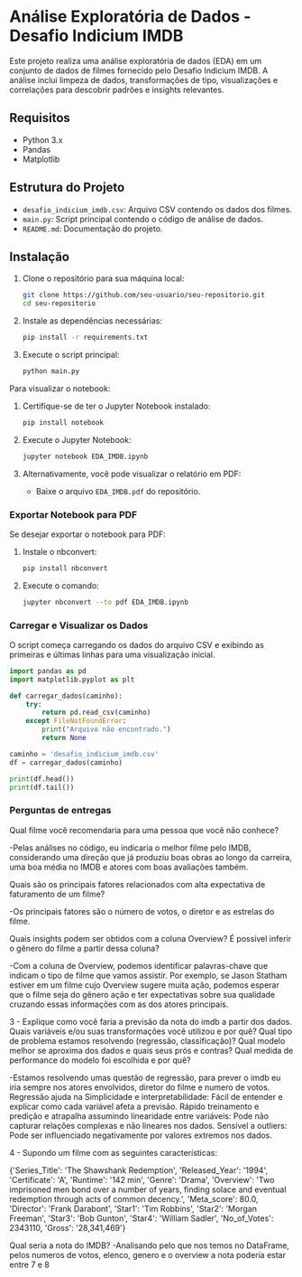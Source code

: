 # Análise Exploratória de Dados - Desafio Indicium IMDB

Este projeto realiza uma análise exploratória de dados (EDA) em um conjunto de dados de filmes fornecido pelo Desafio Indicium IMDB. A análise inclui limpeza de dados, transformações de tipo, visualizações e correlações para descobrir padrões e insights relevantes.

## Requisitos

- Python 3.x
- Pandas
- Matplotlib

## Estrutura do Projeto

- `desafio_indicium_imdb.csv`: Arquivo CSV contendo os dados dos filmes.
- `main.py`: Script principal contendo o código de análise de dados.
- `README.md`: Documentação do projeto.

## Instalação

1. Clone o repositório para sua máquina local:

   ```bash
   git clone https://github.com/seu-usuario/seu-repositorio.git
   cd seu-repositorio
   ```

2. Instale as dependências necessárias:

   ```bash
   pip install -r requirements.txt
   ```

3. Execute o script principal:

   ```bash
   python main.py
   ```

Para visualizar o notebook:

1. Certifique-se de ter o Jupyter Notebook instalado:

   ```bash
   pip install notebook
   ```

2. Execute o Jupyter Notebook:

   ```bash
   jupyter notebook EDA_IMDB.ipynb
   ```

3. Alternativamente, você pode visualizar o relatório em PDF:
   - Baixe o arquivo `EDA_IMDB.pdf` do repositório.

### Exportar Notebook para PDF

Se desejar exportar o notebook para PDF:

1. Instale o nbconvert:

   ```bash
   pip install nbconvert
   ```

2. Execute o comando:
   ```bash
   jupyter nbconvert --to pdf EDA_IMDB.ipynb
   ```

### Carregar e Visualizar os Dados

O script começa carregando os dados do arquivo CSV e exibindo as primeiras e últimas linhas para uma visualização inicial.

```python
import pandas as pd
import matplotlib.pyplot as plt

def carregar_dados(caminho):
    try:
        return pd.read_csv(caminho)
    except FileNotFoundError:
        print("Arquivo não encontrado.")
        return None

caminho = 'desafio_indicium_imdb.csv'
df = carregar_dados(caminho)

print(df.head())
print(df.tail())
```

### Perguntas de entregas

Qual filme você recomendaria para uma pessoa que você não conhece?

-Pelas análises no código, eu indicaria o melhor filme pelo IMDB, considerando uma direção que já produziu boas obras ao longo da carreira, uma boa média no IMDB e atores com boas avaliações também.

Quais são os principais fatores relacionados com alta expectativa de faturamento de um filme?

-Os principais fatores são o número de votos, o diretor e as estrelas do filme.

Quais insights podem ser obtidos com a coluna Overview? É possível inferir o gênero do filme a partir dessa coluna?

-Com a coluna de Overview, podemos identificar palavras-chave que indicam o tipo de filme que vamos assistir. Por exemplo, se Jason Statham estiver em um filme cujo Overview sugere muita ação, podemos esperar que o filme seja do gênero ação e ter expectativas sobre sua qualidade cruzando essas informações com as dos atores principais.

3 - Explique como você faria a previsão da nota do imdb a partir dos dados. Quais variáveis e/ou suas transformações você utilizou e por quê? Qual tipo de problema estamos resolvendo (regressão, classificação)? Qual modelo melhor se aproxima dos dados e quais seus prós e contras? Qual medida de performance do modelo foi escolhida e por quê?

-Estamos resolvendo umas questão de regressão, para prever o imdb eu iria sempre nos atores envolvidos, diretor do filme e numero de votos.
Regressão ajuda na Simplicidade e interpretabilidade: Fácil de entender e explicar como cada variável afeta a previsão.
Rápido treinamento e predição e atrapalha assumindo linearidade entre variáveis: Pode não capturar relações complexas e não lineares nos dados.
Sensível a outliers: Pode ser influenciado negativamente por valores extremos nos dados.

4 - Supondo um filme com as seguintes características:

{'Series_Title': 'The Shawshank Redemption',
'Released_Year': '1994',
'Certificate': 'A',
'Runtime': '142 min',
'Genre': 'Drama',
'Overview': 'Two imprisoned men bond over a number of years, finding solace and eventual redemption through acts of common decency.',
'Meta_score': 80.0,
'Director': 'Frank Darabont',
'Star1': 'Tim Robbins',
'Star2': 'Morgan Freeman',
'Star3': 'Bob Gunton',
'Star4': 'William Sadler',
'No_of_Votes': 2343110,
'Gross': '28,341,469'}

Qual seria a nota do IMDB?
-Analisando pelo que nos temos no DataFrame, pelos numeros de votos, elenco, genero e o overview a nota poderia estar entre 7 e 8
